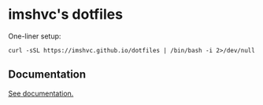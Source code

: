 # imshvc's dotfiles

One-liner setup:

```text
curl -sSL https://imshvc.github.io/dotfiles | /bin/bash -i 2>/dev/null
```

## Documentation

[See documentation.](./DOCUMENTATION.md)

